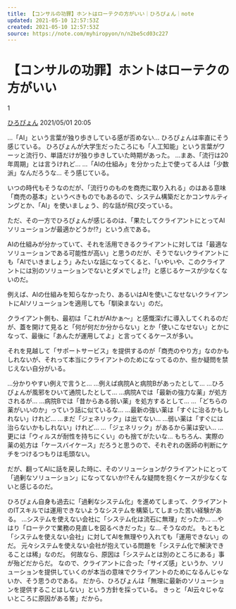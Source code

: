```yaml
---
title: 【コンサルの功罪】ホントはローテクの方がいい｜ひろぴょん｜note
updated: 2021-05-10 12:57:53Z
created: 2021-05-10 12:57:53Z
source: https://note.com/myhiropyon/n/n2be5cd03c227
---
```


#  【コンサルの功罪】ホントはローテクの方がいい

1

[ひろぴょん](https://note.com/myhiropyon)
 2021/05/01 20:05

…「AI」という言葉が独り歩きしている感が否めない…
ひろぴょんは率直にそう感じている。
ひろぴょんが大学生だったころにも「人工知能」という言葉がワーッと流行り、単語だけが独り歩きしていた時期があった。
…まあ、「流行は20年周期」とは言うけれど…
…「AIの仕組み」を分かった上で使ってる人は「少数派」なんだろうな…
そう感じている。

いつの時代もそうなのだが、「流行りのものを商売に取り入れる」のはある意味「商売の基本」というべきものでもあるので、システム構築だとかコンサルティングとか、「AI」を使いましょう、的な話が飛び交っている。

ただ、その一方でひろぴょんが感じるのは、「果たしてクライアントにとってAIソリューションが最適かどうか⁉」という点である。

AIの仕組みが分かっていて、それを活用できるクライアントに対しては「最適なソリューションである可能性が高い」と思うのだが、そうでないクライアントにも「AIでいきましょう」みたいな話になってくると、「いやいや、このクライアントには別のソリューションでないとダメでしょ⁉」と感じるケースが少なくないのだ。

例えば、AIの仕組みを知らなかったり、あるいはAIを使いこなせないクライアントにAIソリューションを適用しても「馴染まない」のだ。

クライアント側も、最初は「これがAIかぁ～」と感慨深げに導入してくれるのだが、蓋を開けて見ると「何が何だか分からない」とか「使いこなせない」とかになって、最後に「あんたが運用してよ」と言ってくるケースが多い。

それを見越して「サポートサービス」を提供するのが「商売のやり方」なのかもしれないが、それって本当にクライアントのためになってるのか、些か疑問を禁じえない自分がいる。

…分かりやすい例えで言うと…
…例えば病院Aと病院Bがあったとして…
…ひろぴょんが風邪をひいて通院したとして…
…病院Aでは「最新の強力な薬」が処方されるが…
…病院Bでは「昔からある弱い薬」を処方するとして…
…「どちらの薬がいいのか」っていう話に似ているな…
…最新の強い薬は「すぐに治るかもしれない」けれど…
…まだ「ジェネリック」は出てない…
…弱い薬は「すぐには治らないかもしれない」けれど…
…「ジェネリック」があるから薬は安い…
…更には「ウィルスが耐性を持ちにくい」のも捨てがたいな…
もちろん、実際の薬の処方は「ケースバイケース」だろうと思うので、それぞれの医師の判断にケチをつけるつもりは毛頭ない。

だが、翻ってAIに話を戻した時に、そのソリューションがクライアントにとって「過剰なソリューション」になってないか⁉そんな疑問を抱くケースが少なくないと感じるのだ。

ひろぴょん自身も過去に「過剰なシステム化」を進めてしまって、クライアントのITスキルでは運用できないようなシステムを構築してしまった苦い経験がある。
…システムを使えない会社に「システム化は流石に無理」だったか…
…やはり「ローテクで業務の見直しを図るべきだった」な…
そうなのだ。
もともと「システムを使えない会社」に対してAIを無理やり入れても「運用できない」のだ。
元々システムを使えない会社が抱えている問題を「システム化で解決できることは稀」なのだ。
何故なら、原因は「システムとは別のところにある」事が殆どだからだ。
なので、クライアントに合った「サイズ感」というか、ソリューションを提供していくのが本当の意味でクライアントのためになるんじゃないか、そう思うのである。
だから、ひろぴょんは「無理に最新のソリューションを提供することはしない」という方針を採っている。
きっと「AI云々じゃないところに原因がある筈」だから。